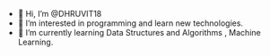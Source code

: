 - 👋 Hi, I’m @DHRUVIT18
- 👀 I’m interested in programming and learn new technologies.
- 🌱 I’m currently learning Data Structures and Algorithms , Machine Learning.

<!---
DHRUVIT18/DHRUVIT18 is a ✨ special ✨ repository because its `README.md` (this file) appears on your GitHub profile.
You can click the Preview link to take a look at your changes.
--->
